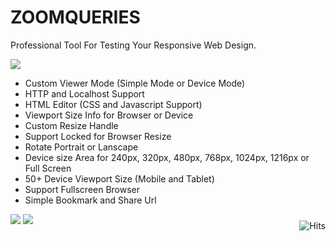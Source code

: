 # ZOOMQUERIES
Professional Tool For Testing Your Responsive Web Design. 

<img border="0" src="http://3.bp.blogspot.com/-876eaD68UAg/UozhWCM7AXI/AAAAAAAABEw/nsLzzbsyIp0/s1600/ZOOMQUERIES+LOGO.png" />

* Custom Viewer Mode (Simple Mode or Device Mode)
* HTTP and Localhost Support
* HTML Editor (CSS and Javascript Support)
* Viewport Size Info for Browser or Device
* Custom Resize Handle
* Support Locked for Browser Resize
* Rotate Portrait or Lanscape
* Device size Area for 240px, 320px, 480px, 768px, 1024px, 1216px or Full Screen 
* 50+ Device Viewport Size (Mobile and Tablet)
* Support Fullscreen Browser
* Simple Bookmark and Share Url

<img border="0" src="http://4.bp.blogspot.com/-dC5JMzv7RTM/UozgwYpyRxI/AAAAAAAABEo/BdBHF0hKqTo/s1600/ZOOMQUERIES+ONLINE+HTML+EDITOR.png" />
<img border="0" src="http://1.bp.blogspot.com/-88CwlBmv_Fs/UozebI7xSZI/AAAAAAAABEc/JX8UVtozyRc/s1600/ZOOMQUERIES.png" />

<img style="float:right; padding-top:10px" src="https://hits.seeyoufarm.com/api/count/incr/badge.svg?url=https%3A%2F%2Fbuananetpbun.github.io%2F&count_bg=%23C83D3D&title_bg=%23555555&icon=&icon_color=%23E7E7E7&title=hits&edge_flat=false" alt="Hits"/>
